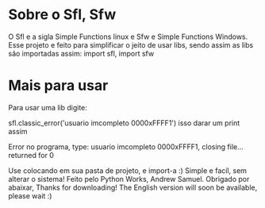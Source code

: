 # Sobre o Sfl, Sfw

O Sfl e a sigla Simple Functions linux e Sfw e Simple Functions Windows.
Esse projeto e feito para simplificar o jeito de usar libs, sendo assim as libs são importadas assim:
import sfl, import sfw

# Mais para usar

Para usar uma lib digite:

sfl.classic_error('usuario imcompleto 0000xFFFF1')
isso darar um print assim

Error no programa, type: usuario imcompleto 0000xFFFF1, closing file...
  returned for 0
 
Use colocando em sua pasta de projeto, e import-a :) Simple e facíl, sem alterar o sistema!
Feito pelo Python Works, Andrew Samuel. 
Obrigado por abaixar, Thanks for downloading!
The English version will soon be available, please wait :)

